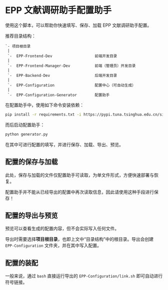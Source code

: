# EPP 文献调研助手配置助手

使用这个脚本，可以帮助你快速填写、保存、加载 EPP 文献调研助手配置。

推荐目录结构：

```
`- 项目根目录
 |
 `-  EPP-Frontend-Dev                   前端开发目录
 |
 `-  EPP-Frontend-Manager-Dev           前端（管理员）开发目录
 |
 `-  EPP-Backend-Dev                    后端开发目录
 |
 `-  EPP-Configuration                  配置中心（可自动生成）
 |
 `-  EPP-Configuration-Generator        配置助手
```

在配置助手中，使用如下命令安装依赖：

```bash
pip install -r requirements.txt -i https://pypi.tuna.tsinghua.edu.cn/simple
```

而后启动配置助手：

```bash
python generator.py
```

在其中可进行配置的填写，并进行保存、加载、导出、预览。

## 配置的保存与加载

此处，保存与加载的文件仅配置助手可读取，为单文件形式，方便快速部署与恢复。

配置助手并不能从已经导出的配置中再次读取信息，因此请使用这种手段进行保存！

## 配置的导出与预览

预览可以查看生成的配置内容，但不会实际写入任何文件。

导出时需要选择**项目根目录**，也即上文中“目录结构”中的根目录。导出会创建 `EPP-Configuration` 文件夹，并在其中写入配置。

## 配置的装配

一般来说，通过 `bash` 直接运行导出的 `EPP-Configuration/link.sh` 即可自动进行符号链接。
